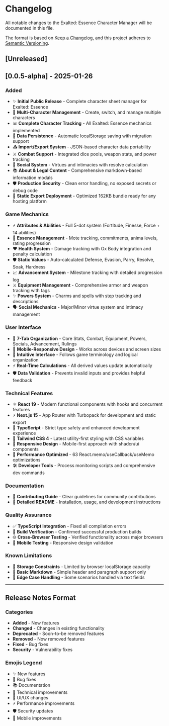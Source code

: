 # Changelog

All notable changes to the Exalted: Essence Character Manager will be documented in this file.

The format is based on [Keep a Changelog](https://keepachangelog.com/en/1.0.0/),
and this project adheres to [Semantic Versioning](https://semver.org/spec/v2.0.0.html).

## [Unreleased]

## [0.0.5-alpha] - 2025-01-26

### Added

- ✨ **Initial Public Release** - Complete character sheet manager for Exalted: Essence
- 🎯 **Multi-Character Management** - Create, switch, and manage multiple characters
- 📊 **Complete Character Tracking** - All Exalted: Essence mechanics implemented
- 💾 **Data Persistence** - Automatic localStorage saving with migration support
- 📤 **Import/Export System** - JSON-based character data portability
- ⚔️ **Combat Support** - Integrated dice pools, weapon stats, and power tracking
- 👥 **Social System** - Virtues and intimacies with resolve calculation
- 📚 **About & Legal Content** - Comprehensive markdown-based information modals
- 🛡️ **Production Security** - Clean error handling, no exposed secrets or debug code
- 🚀 **Static Export Deployment** - Optimized 162KB bundle ready for any hosting platform

### Game Mechanics

- ⚡ **Attributes & Abilities** - Full 5-dot system (Fortitude, Finesse, Force + 14 abilities)
- 🔮 **Essence Management** - Mote tracking, commitments, anima levels, rating progression
- ❤️ **Health System** - Damage tracking with Ox Body integration and penalty calculation
- 🛡️ **Static Values** - Auto-calculated Defense, Evasion, Parry, Resolve, Soak, Hardness
- 📈 **Advancement System** - Milestone tracking with detailed progression log
- ⚔️ **Equipment Management** - Comprehensive armor and weapon tracking with tags
- ✨ **Powers System** - Charms and spells with step tracking and descriptions
- 🗣️ **Social Mechanics** - Major/Minor virtue system and intimacy management

### User Interface

- 📱 **7-Tab Organization** - Core Stats, Combat, Equipment, Powers, Socials, Advancement, Rulings
- 📱 **Mobile-Responsive Design** - Works across devices and screen sizes
- 🎨 **Intuitive Interface** - Follows game terminology and logical organization
- ⚡ **Real-Time Calculations** - All derived values update automatically
- 🛡️ **Data Validation** - Prevents invalid inputs and provides helpful feedback

### Technical Features

- ⚛️ **React 19** - Modern functional components with hooks and concurrent features
- ⚡ **Next.js 15** - App Router with Turbopack for development and static export
- 🔷 **TypeScript** - Strict type safety and enhanced development experience
- 🎨 **Tailwind CSS 4** - Latest utility-first styling with CSS variables
- 📱 **Responsive Design** - Mobile-first approach with shadcn/ui components
- 🔧 **Performance Optimized** - 63 React.memo/useCallback/useMemo optimizations
- 🛠️ **Developer Tools** - Process monitoring scripts and comprehensive dev commands

### Documentation

- 🤝 **Contributing Guide** - Clear guidelines for community contributions
- 📝 **Detailed README** - Installation, usage, and development instructions

### Quality Assurance

- ✅ **TypeScript Integration** - Fixed all compilation errors
- 🧪 **Build Verification** - Confirmed successful production builds
- 🌐 **Cross-Browser Testing** - Verified functionality across major browsers
- 📱 **Mobile Testing** - Responsive design validation

### Known Limitations

- 🏪 **Storage Constraints** - Limited by browser localStorage capacity
- 📝 **Basic Markdown** - Simple header and paragraph support only
- 🎯 **Edge Case Handling** - Some scenarios handled via text fields

---

## Release Notes Format

### Categories

- **Added** - New features
- **Changed** - Changes in existing functionality
- **Deprecated** - Soon-to-be removed features
- **Removed** - Now removed features
- **Fixed** - Bug fixes
- **Security** - Vulnerability fixes

### Emojis Legend

- ✨ New features
- 🐛 Bug fixes
- 📚 Documentation
- 🔧 Technical improvements
- 🎨 UI/UX changes
- ⚡ Performance improvements
- 🛡️ Security updates
- 📱 Mobile improvements
